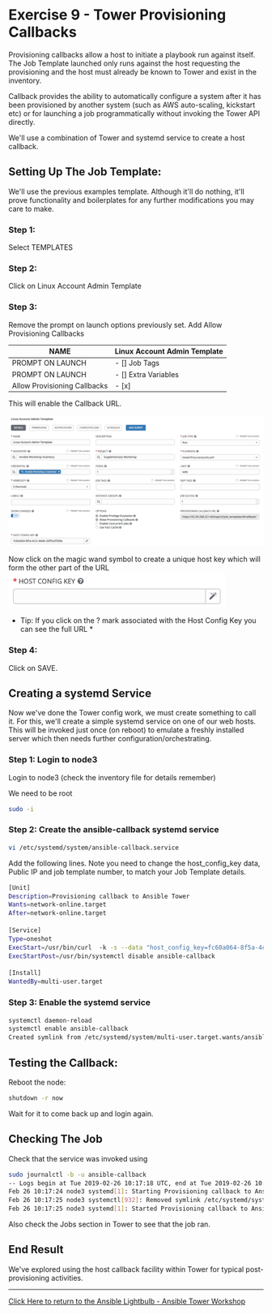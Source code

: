 # Exercise 9 - Tower Provisioning Callbacks

Provisioning callbacks allow a host to initiate a playbook run against itself. The Job Template launched only runs against the host requesting the provisioning and the host must already be known to Tower and exist in the inventory.

Callback provides the ability to automatically configure a system after it has been provisioned by another system (such as AWS auto-scaling, kickstart etc) or for launching a job programmatically without invoking the Tower API directly. 

We'll use a combination of Tower and systemd service to create a host callback.

## Setting Up The Job Template:

We'll use the previous examples template. Although it'll do nothing, it'll prove functionality and boilerplates for any further modifications you may care to make.

### Step 1:

Select TEMPLATES

### Step 2:

Click on Linux Account Admin Template

### Step 3:

Remove the prompt on launch options previously set.
Add Allow Provisioning Callbacks

NAME |Linux Account Admin Template
-----|-------------------------
PROMPT ON LAUNCH|- [] Job Tags
PROMPT ON LAUNCH|- [] Extra Variables
Allow Provisioning Callbacks|- [x] 

This will enable the Callback URL. 

![Provisioning screen](jt-hostconfig-key.png)

Now click on the magic wand symbol to create a unique host key which will form the other part of the URL
![magic-wand](magic-wand.png)

* Tip: If you click on the ? mark associated with the Host Config Key you can see the full URL *

### Step 4:

Click on SAVE.

## Creating a systemd Service

Now we've done the Tower config work, we must create something to call it. For this, we'll create a simple systemd service on one of our web hosts. This will be invoked just once (on reboot) to emulate a freshly installed server which then needs further configuration/orchestrating.

### Step 1: Login to node3

Login to node3 (check the inventory file for details remember)

We need to be root

```bash
sudo -i
```

### Step 2: Create the ansible-callback systemd service

```bash
vi /etc/systemd/system/ansible-callback.service
```

Add the following lines. Note you need to change the host_config_key data, Public IP and job template number, to match your Job Template details.

```bash
[Unit]
Description=Provisioning callback to Ansible Tower
Wants=network-online.target
After=network-online.target

[Service]
Type=oneshot
ExecStart=/usr/bin/curl  -k -s --data "host_config_key=fc60a064-8f5a-4c2c-bbd6-26ff5a3f338a" https://52.59.208.221/api/v2/job_templates/8/callback/
ExecStartPost=/usr/bin/systemctl disable ansible-callback

[Install]
WantedBy=multi-user.target
```

### Step 3: Enable the systemd service

```bash
systemctl daemon-reload
systemctl enable ansible-callback
Created symlink from /etc/systemd/system/multi-user.target.wants/ansible-callback.service to /etc/systemd/system/ansible-callback.service.
```

## Testing the Callback:

Reboot the node:

```bash
shutdown -r now
```

Wait for it to come back up and login again.

## Checking The Job

Check that the service was invoked using

```bash
sudo journalctl -b -u ansible-callback
-- Logs begin at Tue 2019-02-26 10:17:18 UTC, end at Tue 2019-02-26 10:21:02 UTC. --
Feb 26 10:17:24 node3 systemd[1]: Starting Provisioning callback to Ansible Tower...
Feb 26 10:17:25 node3 systemctl[932]: Removed symlink /etc/systemd/system/multi-user.target.wants/ansible-callback.service.
Feb 26 10:17:25 node3 systemd[1]: Started Provisioning callback to Ansible Tower.
```

Also check the Jobs section in Tower to see that the job ran.

## End Result
We've explored using the host callback facility within Tower for typical post-provisioning activities.


---

[Click Here to return to the Ansible Lightbulb - Ansible Tower Workshop](../README.md)
